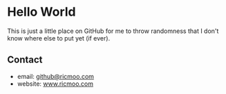 Hello World
===========

This is just a little place on GitHub for me to throw randomness that I don't know where else to put yet (if ever).


Contact
-------

- email: github@ricmoo.com
- website: www.ricmoo.com
